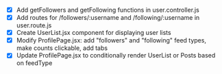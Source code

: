 - [x] Add getFollowers and getFollowing functions in user.controller.js
- [x] Add routes for /followers/:username and /following/:username in user.route.js
- [x] Create UserList.jsx component for displaying user lists
- [x] Modify ProfilePage.jsx: add "followers" and "following" feed types, make counts clickable, add tabs
- [x] Update ProfilePage.jsx to conditionally render UserList or Posts based on feedType
